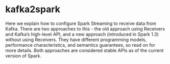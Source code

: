 # kafka2spark

Here we explain how to configure Spark Streaming to receive data from Kafka. 
There are two approaches to this - the old approach using Receivers and Kafka’s high-level API, 
and a new approach (introduced in Spark 1.3) without using Receivers. They have different programming models,
performance characteristics, and semantics guarantees, so read on for more details.
Both approaches are considered stable APIs as of the current version of Spark.
